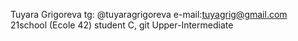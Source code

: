 Tuyara Grigoreva
tg: @tuyaragrigoreva e-mail:tuyagrig@gmail.com
21school (Ecole 42) student
C, git
Upper-Intermediate 

